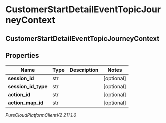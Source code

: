 # CustomerStartDetailEventTopicJourneyContext

## CustomerStartDetailEventTopicJourneyContext

## Properties

|Name | Type | Description | Notes|
|------------ | ------------- | ------------- | -------------|
| **session_id** | str |  | [optional] |
| **session_id_type** | str |  | [optional] |
| **action_id** | str |  | [optional] |
| **action_map_id** | str |  | [optional] |



_PureCloudPlatformClientV2 211.1.0_
